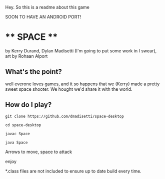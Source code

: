 Hey. So this is a readme about this game

SOON TO HAVE AN ANDROID PORT!

** SPACE **
==========
by Kerry Durand, Dylan Madisetti (I'm going to put some work in I swear), art by Rohaan Alport

What's the point?
----------
well everone loves games, and it so happens that we (Kerry) made a pretty sweet space shooter. We hought we'd share it with the world.

How do I play?
----------
`git clone https://github.com/dmadisetti/space-desktop`

`cd space-desktop`

`javac Space`

`java Space`

Arrows to move, space to attack

enjoy

*.class files are not included to ensure up to date build every time.
